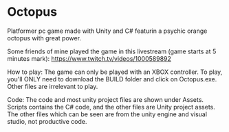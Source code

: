 # Octopus
Platformer pc game made with Unity and C# featurin a psychic orange octopus with great power.

Some friends of mine played the game in this livestream (game starts at 5 minutes mark): https://www.twitch.tv/videos/1000589892

How to play: The game can only be played with an XBOX controller. To play, you'll ONLY need to download the BUILD folder and click on Octopus.exe. Other files are irrelevant to play.

Code: The code and most unity project files are shown under Assets. Scripts contains the C# code, and the other files are Unity project assets.
The other files which can be seen are from the unity engine and visual studio, not productive code.

